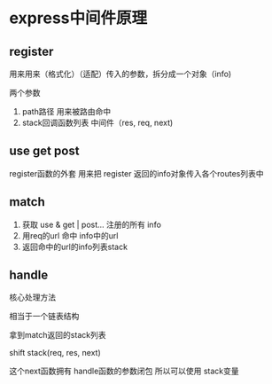 # express中间件原理

## register
用来用来（格式化）（适配）传入的参数，拆分成一个对象（info)

两个参数 

1. path路径 用来被路由命中
2. stack回调函数列表 中间件（res, req, next)

## use get post
register函数的外套 用来把 register 返回的info对象传入各个routes列表中

## match
1. 获取 use & get | post... 注册的所有 info
2. 用req的url 命中 info中的url
3. 返回命中的url的info列表stack

## handle
核心处理方法

相当于一个链表结构

拿到match返回的stack列表

shift stack(req, res, next)

这个next函数拥有 handle函数的参数闭包 所以可以使用 stack变量






